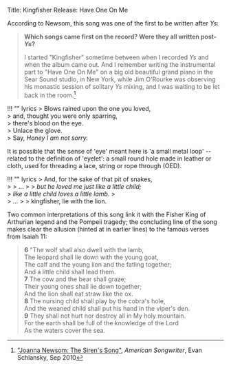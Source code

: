 Title: Kingfisher
Release: Have One On Me

According to Newsom, this song was one of the first to be written after *Ys*:

> **Which songs came first on the record? Were they all written post-*Ys*?**
>
> I started "Kingfisher" sometime between when I recorded *Ys* and when the album came out. And I remember writing the instrumental part to "Have One On Me" on a big old beautiful grand piano in the Sear Sound studio, in New York, while Jim O'Rourke was observing his monastic session of solitary *Ys* mixing, and I was waiting to be let back in the room.[^source]

[^source]: ["Joanna Newsom: The Siren's Song"](http://americansongwriter.com/2010/09/joanna-newsom-the-sirens-song/), *American Songwriter*, Evan Schlansky, Sep 2010

!!! "" lyrics
    > Blows rained upon the one you loved,    
    > and, thought you were only sparring,  
    > there's blood on the eye.  
    > Unlace the glove.  
    > Say, *Honey I am not sorry.*

It is possible that the sense of 'eye' meant here is 'a small metal loop' -- related to the definition of 'eyelet': a small round hole made in leather or cloth, used for threading a lace, string or rope through (OED).

!!! "" lyrics
    > And, for the sake of that pit of snakes,  
    > 
    > ...
    > 
    > *but he loved me just like a little child;  
    > like a little child loves a little lamb.*
    >   
    > ...
    > 
    > kingfisher, lie with the lion.

Two common interpretations of this song link it with the Fisher King of Arthurian legend and the Pompeii tragedy; the concluding line of the song makes clear the allusion (hinted at in earlier lines) to the famous verses from Isaiah 11:

> **6** "The wolf shall also dwell with the lamb,  
> The leopard shall lie down with the young goat,  
> The calf and the young lion and the fatling together;  
> And a little child shall lead them.  
> **7** The cow and the bear shall graze;  
> Their young ones shall lie down together;  
> And the lion shall eat straw like the ox.  
> **8** The nursing child shall play by the cobra's hole,  
> And the weaned child shall put his hand in the viper's den.  
> **9** They shall not hurt nor destroy all in My holy mountain.  
> For the earth shall be full of the knowledge of the Lord  
> As the waters cover the sea.